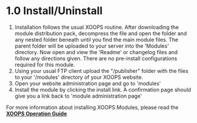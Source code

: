 # 1.0 Install/Uninstall

1. Installation follows the usual XOOPS routine. After downloading the module distribution pack, decompress the file and open the folder and any nested folder beneath until you find the main module files. The parent folder will be uploaded to your server into the 'Modules' directory. Now open and view the  'Readme' or changelog files and follow any directions given. There are no pre-install configurations required for this module.     
2. Using your usual FTP client upload the "/publisher" folder with the files to your '/modules' directory of your XOOPS website.    
3. Open your website administration page and go to 'modules'    
4. Install the module by clicking the install link. A confirmation page should give you a link back to 'module administration page'

For more information about installing XOOPS Modules, please read the [**XOOPS Operation Guide**](https://www.gitbook.com/book/xoops/xoops-operations-guide/details)

